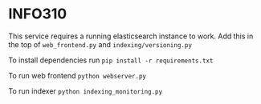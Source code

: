 INFO310
=======

This service requires a running elasticsearch instance to work. Add this in the top of `web_frontend.py` and
`indexing/versioning.py`  


To install dependencies run `pip install -r requirements.txt`  

To run web frontend `python webserver.py`  

To run indexer `python indexing_monitoring.py`  
